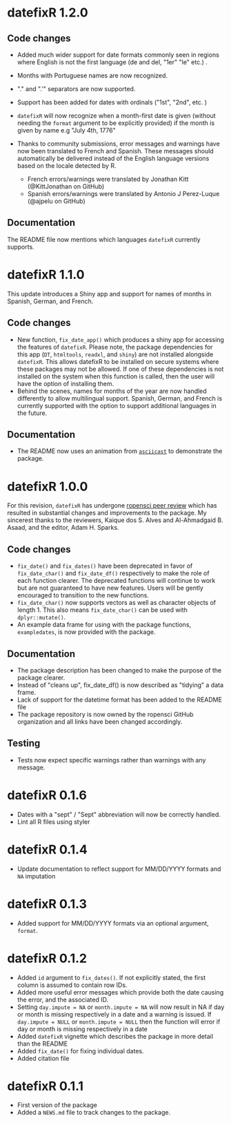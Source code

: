<!-- NEWS.md is maintained by https://cynkra.github.io/fledge, do not edit -->

# datefixR 1.2.0

## Code changes

* Added much wider support for date formats commonly seen in regions where
  English is not the first language (de and del, "1er" "le" etc.) . 
* Months with Portuguese names are now recognized. 
* "." and ".'" separators are now supported.
* Support has been added for dates with ordinals ("1st", "2nd", etc. )
* `datefixR` will now recognize when a month-first date is given (without
  needing the `format` argument to be explicitly provided) if the month is
  given by name e.g "July 4th, 1776"
  

* Thanks to community submissions, error messages and warnings have now been
  translated to French and Spanish. These messages should automatically be
  delivered instead of the English language versions based on the locale
  detected by R. 
  * French errors/warnings were translated by Jonathan Kitt (@KittJonathan on
    GitHub)
  * Spanish errors/warnings were translated by Antonio J Perez-Luque (@ajpelu on
    GitHub)


## Documentation

The README file now mentions which languages `datefixR` currently supports. 


# datefixR 1.1.0

This update introduces a Shiny app and support for names of months in Spanish,
German, and French.

## Code changes

* New function, `fix_date_app()` which produces a shiny app for accessing
  the features of `datefixR`. Please note, the package dependencies for this app
  (`DT`, `htmltools`, `readxl`, and `shiny`) are not installed alongside
  `datefixR`. This allows datefixR to be installed on secure systems where these
  packages may not be allowed. If one of these dependencies is not installed on
  the system when this function is called, then the user will have the option of
  installing them.
* Behind the scenes, names for months of the year are now handled differently to
  allow multilingual support. Spanish, German, and French is currently supported
  with the option to support additional languages in the future.
  
## Documentation

* The README now uses an animation from
  [`asciicast`](https://CRAN.R-project.org/package=asciicast) to demonstrate the
  package. 

# datefixR 1.0.0

For this revision, `datefixR` has undergone
[ropensci peer review](https://github.com/ropensci/software-review/issues/533)
which has resulted in substantial changes and improvements to the package. My
sincerest thanks to the reviewers, Kaique dos S. Alves and Al-Ahmadgaid B.
Asaad, and the editor, Adam H. Sparks.  

## Code changes

* `fix_date()` and `fix_dates()` have been deprecated in favor of
  `fix_date_char()` and `fix_date_df()` respectively to make the role of each 
  function clearer. The deprecated functions will continue to work but are not
  guaranteed to have new features. Users will be gently encouraged to transition
  to the new functions. 
* `fix_date_char()` now supports vectors as well as character objects of length 1.
  This also means `fix_date_char()` can be used with `dplyr::mutate()`.
* An example data frame for using with the package functions, `exampledates`, is
  now provided with the package. 
  
## Documentation

* The package description has been changed to make the purpose of the package 
  clearer.
* Instead of "cleans up", fix_date_df() is now described as "tidying" a data
  frame. 
* Lack of support for the datetime format has been added to the README file
* The package repository is now owned by the ropensci GitHub organization and
  all links have been changed accordingly.

## Testing

* Tests now expect specific warnings rather than warnings with any message. 

# datefixR 0.1.6

* Dates with a "sept" / "Sept" abbreviation will now be correctly handled.
* Lint all R files using styler

# datefixR 0.1.4

* Update documentation to reflect support for MM/DD/YYYY formats and `NA`
  imputation

# datefixR 0.1.3

* Added support for MM/DD/YYYY formats via an optional argument, `format`.

# datefixR 0.1.2

* Added `id` argument to `fix_dates()`. If not explicitly stated, the first
  column is assumed to contain row IDs.
* Added more useful error messages which provide both the date causing the
  error, and the associated ID. 
* Setting `day.impute = NA` or `month.impute = NA` will now result in NA if day
  or month is missing respectively in a date and a warning is issued. If
  `day.impute = NULL` or `month.impute = NULL` then the function will error if
  day or month is missing respectively in a date
* Added `datefixR` vignette which describes the package in more detail than the
  README
* Added `fix_date()` for fixing individual dates.
* Added citation file
  
# datefixR 0.1.1

* First version of the package
* Added a `NEWS.md` file to track changes to the package.


